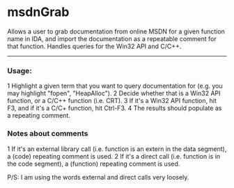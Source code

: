msdnGrab
========

Allows a user to grab documentation from online MSDN for a given function name in IDA, and import the documentation as a repeatable comment for that function. Handles queries for the Win32 API and C/C++.

___

### Usage:
  1 Highlight a given term that you want to query documentation for (e.g. you may highlight "fopen", "HeapAlloc").
  2 Decide whether that is a Win32 API function, or a C/C++ function (i.e. CRT).
  3 If it's a Win32 API function, hit F3, and if it's a C/C+ function, hit Ctrl-F3.
  4 The results should populate as a repeating comment.

### Notes about comments

  1 If it's an external library call (i.e. function is an extern in the data segment), a (code) repeating comment is used.
  2 If it's a direct call (i.e. function is in the code segment), a (function) repeating comment is used.

  P/S: I am using the words external and direct calls very loosely.

